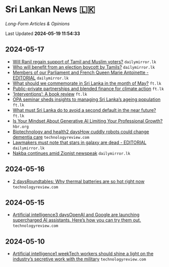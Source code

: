 # Sri Lankan News :sri_lanka:

*Long-Form Articles & Opinions*

Last Updated **2024-05-19 11:54:33**

## 2024-05-17

* [Will Ranil regain support of Tamil and Muslim voters?](data/articles/will-ranil-regain-suppor.dac34841/README.md) `dailymirror.lk`
* [Who will benefit from an election boycott by Tamils?](data/articles/who-will-benefit-from-an.73c59396/README.md) `dailymirror.lk`
* [Members of our Parliament and French Queen Marie Antoinette -EDITORIAL](data/articles/members-of-our-parliamen.dbe99058/README.md) `dailymirror.lk`
* [What should we commemorate in Sri Lanka in the month of May?](data/articles/what-should-we-commemora.97229396/README.md) `ft.lk`
* [Public-private partnerships and blended finance for climate action](data/articles/public-private-partnersh.68803a1e/README.md) `ft.lk`
* [‘Interventions’: A book review](data/articles/interventions-a-book-re.7d9f92af/README.md) `ft.lk`
* [OPA seminar sheds insights to managing Sri Lanka’s ageing population](data/articles/opa-seminar-sheds-insigh.083b68e9/README.md) `ft.lk`
* [What must Sri Lanka do to avoid a second default in the near future?](data/articles/what-must-sri-lanka-do-t.0e8c0875/README.md) `ft.lk`
* [Is Your Mindset About Generative AI Limiting Your Professional Growth?](data/articles/is-your-mindset-about-ge.173b236a/README.md) `hbr.org`
* [Biotechnology and health2 daysHow cuddly robots could change dementia care](data/articles/biotechnology-and-health.3a0ca68c/README.md) `technologyreview.com`
* [Lawmakers must note that stars in galaxy are dead - EDITORIAL](data/articles/lawmakers-must-note-that.23bcb9c9/README.md) `dailymirror.lk`
* [Nakba continues amid Zionist newspeak](data/articles/nakba-continues-amid-zio.6a528dfb/README.md) `dailymirror.lk`

## 2024-05-16

* [2 daysRoundtables: Why thermal batteries are so hot right now](data/articles/2-daysroundtables-why-th.6c00b172/README.md) `technologyreview.com`

## 2024-05-15

* [Artificial intelligence3 daysOpenAI and Google are launching supercharged AI assistants. Here’s how you can try them out.](data/articles/artificial-intelligence3.d3a3046a/README.md) `technologyreview.com`

## 2024-05-10

* [Artificial intelligence1 weekTech workers should shine a light on the industry’s secretive work with the military](data/articles/artificial-intelligence1.d5283edf/README.md) `technologyreview.com`